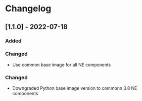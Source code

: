 # Changelog
## [1.1.0] - 2022-07-18
### Added
### Changed
 - Use common base image for all NE components
### Changed
- Downgraded Python base image version to commonn 3.8 NE components 